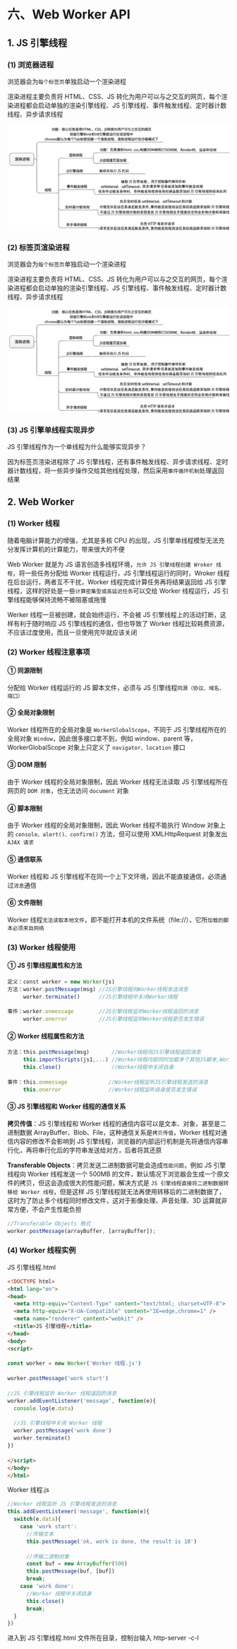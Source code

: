 # 六、Web Worker API

## 1. JS 引擎线程

### (1) 浏览器进程

浏览器会为`每个标签页`单独启动一个渲染进程

渲染进程主要负责将 HTML、CSS、JS 转化为用户可以与之交互的网页，每个渲染进程都会启动单独的渲染引擎线程、JS 引擎线程、事件触发线程、定时器计数线程、异步请求线程

![渲染进程](https://github.com/yuyuyuzhang/Blog/blob/master/images/%E6%B5%8F%E8%A7%88%E5%99%A8/%E6%B5%8F%E8%A7%88%E5%99%A8%E7%9B%B8%E5%85%B3/%E6%B8%B2%E6%9F%93%E8%BF%9B%E7%A8%8B.png)

### (2) 标签页渲染进程

浏览器会为`每个标签页`单独启动一个渲染进程

渲染进程主要负责将 HTML、CSS、JS 转化为用户可以与之交互的网页，每个渲染进程都会启动单独的渲染引擎线程、JS 引擎线程、事件触发线程、定时器计数线程、异步请求线程

![渲染进程](https://github.com/yuyuyuzhang/Blog/blob/master/images/%E6%B5%8F%E8%A7%88%E5%99%A8/%E6%B5%8F%E8%A7%88%E5%99%A8%E7%9B%B8%E5%85%B3/%E6%B8%B2%E6%9F%93%E8%BF%9B%E7%A8%8B.png)

### (3) JS 引擎单线程实现异步

JS 引擎线程作为一个单线程为什么能够实现异步？

因为标签页渲染进程除了 JS 引擎线程，还有事件触发线程、异步请求线程、定时器计数线程，将一些异步操作交给其他线程处理，然后采用`事件循环机制`处理返回结果

## 2. Web Worker

### (1) Worker 线程

随着电脑计算能力的增强，尤其是多核 CPU 的出现，JS 引擎单线程模型无法充分发挥计算机的计算能力，带来很大的不便

Web Worker 就是为 JS 语言创造多线程环境，`允许 JS 引擎线程创建 Wroker 线程`，将一些任务分配给 Worker 线程运行，JS 引擎线程运行的同时，Wroker 线程在后台运行，两者互不干扰，Worker 线程完成计算任务再将结果返回给 JS 引擎线程，这样的好处是一些`计算密集型或高延迟任务`可以交给 Worker 线程运行，JS 引擎线程能够保持流畅不被阻塞或拖慢

Werker 线程一旦被创建，就会始终运行，不会被 JS 引擎线程上的活动打断，这样有利于随时响应 JS 引擎线程的通信，但也导致了 Worker 线程比较耗费资源，不应该过度使用，而且一旦使用完毕就应该关闭

### (2) Worker 线程注意事项

#### ① 同源限制

分配给 Worker 线程运行的 JS 脚本文件，必须与 JS 引擎线程`同源（协议、域名、端口）`

#### ② 全局对象限制

Worker 线程所在的全局对象是 `WorkerGlobalScope`，不同于 JS 引擎线程所在的全局对象 `Window`，因此很多接口拿不到，例如 window、parent 等，WorkerGlobalScope 对象上只定义了 `navigator、location` 接口

#### ③ DOM 限制

由于 Worker 线程的全局对象限制，因此 Worker 线程无法读取 JS 引擎线程所在网页的 `DOM 对象`，也无法访问 `document` 对象

#### ④ 脚本限制

由于 Worker 线程的全局对象限制，因此 Worker 线程不能执行 Window 对象上的 `console、alert()、confirm()` 方法，但可以使用 XMLHttpRequest 对象发出 `AJAX 请求`

#### ⑤ 通信联系

Worker 线程和 JS 引擎线程不在同一个上下文环境，因此不能直接通信，必须通过`消息`通信

#### ⑥ 文件限制

Worker 线程`无法读取本地文件`，即不能打开本机的文件系统（file://），它所`加载的脚本必须来自网络`

### (3) Worker 线程使用

#### ① JS 引擎线程属性和方法

```javascript
定义：const worker = new Worker(js)
方法：worker.postMessage(msg) //JS引擎线程向Worker线程发送消息
     worker.terminate()      //JS引擎线程中关闭Worker线程

事件：worker.onmessage        //JS引擎线程监听Worker线程返回的消息
     worker.onerror          //JS引擎线程监听Worker线程是否发生错误
```

#### ② Worker 线程属性和方法

```javascript
方法：this.postMessage(msg)       //Worker线程向JS引擎线程返回消息
     this.importScripts(js1,...) //Worker线程内部同时加载多个其他JS脚本,Worker线程无法读取本地文件,该脚本必须来自网络
     this.close()                //Worker线程中关闭自身

事件：this.onmessage             //Worker线程监听JS引擎线程发送的消息
     this.onerror               //Worker线程监听自身是否发生错误
```

#### ③ JS 引擎线程和 Worker 线程的通信关系

**拷贝传值**：JS 引擎线程和 Worker 线程的通信内容可以是文本、对象，甚至是二进制数据 ArrayBuffer、Blob、File，这种通信关系是`拷贝传值`，Worker 线程对通信内容的修改不会影响到 JS 引擎线程，浏览器的内部运行机制是先将通信内容串行化，再将串行化后的字符串发送给对方，后者将其还原

**Transferable Objects**：拷贝发送二进制数据可能会造成`性能问题`，例如 JS 引擎线程向 Worker 线程发送一个 500MB 的文件，默认情况下浏览器会生成一个原文件的拷贝，但这会造成很大的性能问题，解决方式是 `JS 引擎线程直接将二进制数据转移给 Worker 线程`，但是这样 JS 引擎线程就无法再使用转移后的二进制数据了，这时为了防止多个线程同时修改文件，这对于影像处理、声音处理、3D 运算就非常方便，不会产生性能负担

```javascript
//Transferable Objects 格式
worker.postMessage(arrayBuffer, [arrayBuffer]);
```

### (4) Worker 线程实例

JS 引擎线程.html

```html
<!DOCTYPE html>
<html lang="en">
<head>
  <meta http-equiv="Content-Type" content="text/html; charset=UTF-8">
  <meta http-equiv="X-UA-Compatible" content="IE=edge,chrome=1" />
  <meta name="renderer" content="webkit" />
  <title>JS 引擎线程</title>
</head>
<body>
<script>

const worker = new Worker('Worker 线程.js')

worker.postMessage('work start')

//JS 引擎线程监听 Worker 线程返回的消息
worker.addEventListener('message', function(e){
  console.log(e.data)

  //JS 引擎线程中关闭 Worker 线程
  worker.postMessage('work done')
  worker.terminate()
})

</script>
</body>
</html>
```

Worker 线程.js

```javascript
//Worker 线程监听 JS 引擎线程发送的消息
this.addEventListener('message', function(e){
  switch(e.data){
    case 'work start':
      //传输文本
      this.postMessage('ok, work is done, the result is 10')

      //传输二进制对象
      const buf = new ArrayBuffer(500)
      this.postMessage(buf, [buf])
      break;
    case 'work done':
      //Worker 线程中关闭自身
      this.close()
      break;
  }
})
```

进入到 JS 引擎线程.html 文件所在目录，控制台输入 http-server -c-l
